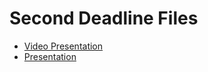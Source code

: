 # Second Deadline Files

* [Video Presentation]("https://youtu.be/Q4KA9vgYj90")
* [Presentation](https://view.genial.ly/61a478f45126b00d562e432c/presentation-segunda-entrega-poo "Video Presentation")
